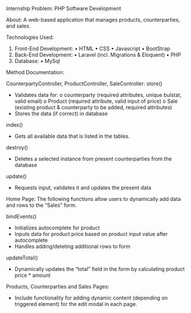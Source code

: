 Internship Problem: PHP Software Development

About:
A web-based application that manages products, counterparties, and sales. 

Technologies Used:
1.	Front-End Development:
•	HTML
•	CSS
•	Javascript
•	BootStrap
2.	Back-End Development:
•	Laravel (incl. Migrations & Eloquent)
•	PHP
3.	Database:
•	MySql

Method Documentation:

CounterpartyController, ProductController, SaleController:
store() 
-	Validates data for:
  o	 counterparty (required attributes, unique bulstat, valid email) 
  o	Product (required attribute, valid input of price)
  o	Sale (existing product & counterparty to be added, required attributes)
-	Stores the data (if correct) in database
  
index()
-	Gets all available data that is listed in the tables.
  
destroy()
-	Deletes a selected instance from present counterparties from the database
  
update()
-	Requests input, validates it and updates the present data
  
Home Page:
The following functions allow users to dynamically add data and rows to the “Sales” form.

bindEvents()
-	Initializes autocomplete for product
-	Inputs data for product price based on product input value after autocomplete
-	Handles adding/deleting additional rows to form
  
updateTotal()
-	Dynamically updates the “total” field in the form by calculating product price * amount
  
Products, Counterparties and Sales Pages:
-	Include functionality for adding dynamic content (depending on triggered element) for the edit modal in each page. 

